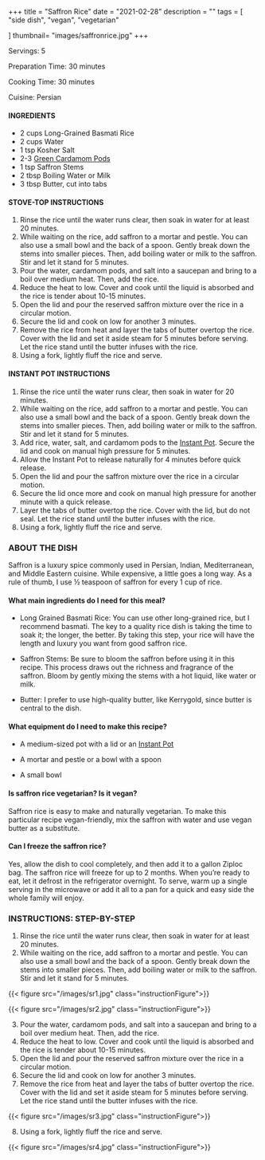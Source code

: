 
+++
title = "Saffron Rice"
date = "2021-02-28"
description = ""
tags = [
    "side dish",
    "vegan",
    "vegetarian"
    
]
thumbnail= "images/saffronrice.jpg"
+++

Servings: 5 <!--more-->

Preparation Time: 30 minutes 

Cooking Time: 30 minutes 

Cuisine: Persian 

#### INGREDIENTS 

* 2 cups Long-Grained Basmati Rice
* 2 cups Water 
* 1 tsp Kosher Salt 
* 2-3 [Green Cardamom Pods](https://amzn.to/3rVRDr7)
* 1 tsp Saffron Stems
* 2 tbsp Boiling Water or Milk
* 3 tbsp Butter, cut into tabs

#### STOVE-TOP INSTRUCTIONS 

1. Rinse the rice until the water runs clear, then soak in water for at least 20 minutes. 
2. While waiting on the rice, add saffron to a mortar and pestle. You can also use a small bowl and the back of a spoon. Gently break down the stems into smaller pieces. Then, add boiling water or milk to the saffron. Stir and let it stand for 5 minutes.  
3. Pour the water, cardamom pods, and salt into a saucepan and bring to a boil over medium heat. Then, add the rice.  
4. Reduce the heat to low. Cover and cook until the liquid is absorbed and the rice is tender about 10-15 minutes.
5. Open the lid and pour the reserved saffron mixture over the rice in a circular motion. 
6. Secure the lid and cook on low for another 3 minutes. 
7. Remove the rice from heat and layer the tabs of butter overtop the rice. Cover with the lid and set it aside steam for 5 minutes before serving. Let the rice stand until the butter infuses with the rice. 
8. Using a fork, lightly fluff the rice and serve.

#### INSTANT POT INSTRUCTIONS 

1. Rinse the rice until the water runs clear, then soak in water for 20 minutes. 
2. While waiting on the rice, add saffron to a mortar and pestle. You can also use a small bowl and the back of a spoon. Gently break down the stems into smaller pieces. Then, add boiling water or milk to the saffron. Stir and let it stand for 5 minutes. 
3. Add rice, water, salt, and cardamom pods to the [Instant Pot](https://amzn.to/37WzcdO). Secure the lid and cook on manual high pressure for 5 minutes.
4. Allow the Instant Pot to release naturally for 4 minutes before quick release.
5. Open the lid and pour the saffron mixture over the rice in a circular motion. 
6. Secure the lid once more and cook on manual high pressure for another minute with a quick release. 
7. Layer the tabs of butter overtop the rice. Cover with the lid, but do not seal. Let the rice stand until the butter infuses with the rice. 
8. Using a fork, lightly fluff the rice and serve.

### ABOUT THE DISH 

Saffron is a luxury spice commonly used in Persian, Indian, Mediterranean, and Middle Eastern cuisine. While expensive, a little goes a long way. As a rule of thumb, I use ½ teaspoon of saffron for every 1 cup of rice. 

#### What main ingredients do I need for this meal?

* Long Grained Basmati Rice: You can use other long-grained rice, but I recommend basmati. The key to a quality rice dish is taking the time to soak it; the longer, the better. By taking this step, your rice will have the length and luxury you want from good saffron rice. 
 
* Saffron Stems: Be sure to bloom the saffron before using it in this recipe. This process draws out the richness and fragrance of the saffron. Bloom by gently mixing the stems with a hot liquid, like water or milk.

* Butter: I prefer to use high-quality butter, like Kerrygold, since butter is central to the dish. 

#### What equipment do I need to make this recipe?

* A medium-sized pot with a lid or an [Instant Pot](https://amzn.to/37WzcdO)

* A mortar and pestle or a bowl with a spoon 

* A small bowl 

#### Is saffron rice vegetarian? Is it vegan?

Saffron rice is easy to make and naturally vegetarian. To make this particular recipe vegan-friendly, mix the saffron with water and use vegan butter as a substitute. 

#### Can I freeze the saffron rice?

Yes, allow the dish to cool completely, and then add it to a gallon Ziploc bag. The saffron rice will freeze for up to 2 months. When you’re ready to eat, let it defrost in the refrigerator overnight. To serve, warm up a single serving in the microwave or add it all to a pan for a quick and easy side the whole family will enjoy.

### INSTRUCTIONS: STEP-BY-STEP 

1. Rinse the rice until the water runs clear, then soak in water for at least 20 minutes. 
2. While waiting on the rice, add saffron to a mortar and pestle. You can also use a small bowl and the back of a spoon. Gently break down the stems into smaller pieces. Then, add boiling water or milk to the saffron. Stir and let it stand for 5 minutes.  

{{< figure src="/images/sr1.jpg" class="instructionFigure">}}

{{< figure src="/images/sr2.jpg" class="instructionFigure">}}

3. Pour the water, cardamom pods, and salt into a saucepan and bring to a boil over medium heat. Then, add the rice.  
4. Reduce the heat to low. Cover and cook until the liquid is absorbed and the rice is tender about 10-15 minutes.
5. Open the lid and pour the reserved saffron mixture over the rice in a circular motion. 
6. Secure the lid and cook on low for another 3 minutes. 
7. Remove the rice from heat and layer the tabs of butter overtop the rice. Cover with the lid and set it aside steam for 5 minutes before serving. Let the rice stand until the butter infuses with the rice. 

{{< figure src="/images/sr3.jpg" class="instructionFigure">}}

8. Using a fork, lightly fluff the rice and serve.

{{< figure src="/images/sr4.jpg" class="instructionFigure">}}
